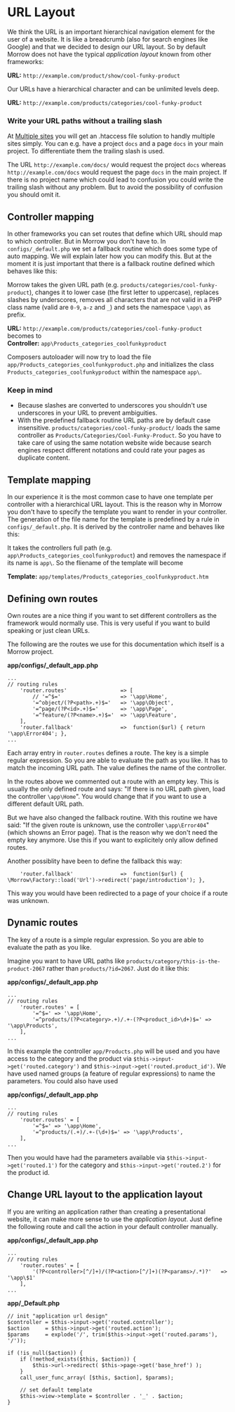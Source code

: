 URL Layout
==========

We think the URL is an important hierarchical navigation element for the user of a website.
It is like a breadcrumb (also for search engines like Google) and that we decided to design our URL layout.
So by default Morrow does not have the typical *application layout* known from other frameworks:  

**URL:** `http://example.com/product/show/cool-funky-product`  

Our URLs have a hierarchical character and can be unlimited levels deep.  

**URL:** `http://example.com/products/categories/cool-funky-product`  

### Write your URL paths without a trailing slash

At [Multiple sites](page/multiplesites) you will get an .htaccess file solution to handly multiple sites simply. You can e.g. have a project `docs` and a page `docs` in your main project.
To differentiate them the trailing slash is used.

The URL `http://example.com/docs/` would request the project `docs` whereas `http://example.com/docs` would request the page `docs` in the main project.
If there is no project name which could lead to confusion you could write the trailing slash without any problem. But to avoid the possibility of confusion you should omit it.


Controller mapping
-------------------

In other frameworks you can set routes that define which URL should map to which controller.
But in Morrow you don't have to. In `configs/_default.php` we set a fallback routine which does some type of auto mapping.
We will explain later how you can modify this.
But at the moment it is just important that there is a fallback routine defined which behaves like this:

Morrow takes the given URL path (e.g. `products/categories/cool-funky-product`), changes it to lower case (the first letter to uppercase), replaces slashes by underscores,
removes all characters that are not valid in a PHP class name (valid are `0-9`, `a-z` and `_`) and sets the namespace `\app\` as prefix.

**URL:** `http://example.com/products/categories/cool-funky-product`  
becomes to  
**Controller:** `app\Products_categories_coolfunkyproduct`

Composers autoloader will now try to load the file `app/Products_categories_coolfunkyproduct.php` and initializes the class `Products_categories_coolfunkyproduct` within the namespace `app\`.

### Keep in mind

 * Because slashes are converted to underscores you shouldn't use underscores in your URL to prevent ambiguities.
 * With the predefined fallback routine URL paths are by default case insensitive. `products/categories/cool-funky-product/` loads the same controller as `Products/Categories/Cool-Funky-Product`.
So you have to take care of using the same notation website wide because search engines respect different notations and could rate your pages as duplicate content.


Template mapping
----------------

In our experience it is the most common case to have one template per controller with a hierarchical URL layout.
This is the reason why in Morrow you don't have to specify the template you want to render in your controller.
The generation of the file name for the template is predefined by a rule in `configs/_default.php`.
It is derived by the controller name and behaves like this:

It takes the controllers full path (e.g. `app\Products_categories_coolfunkyproduct`) and removes the namespace if its name is `app\`.
So the fliename of the template will become

**Template:** `app/templates/Products_categories_coolfunkyproduct.htm`


Defining own routes
-------------------

Own routes are a nice thing if you want to set different controllers as the framework would normally use.
This is very useful if you want to build speaking or just clean URLs.

The following are the routes we use for this documentation which itself is a Morrow project.

**app/configs/_default_app.php**
~~~{.php}
...
// routing rules
    'router.routes'                 => [
        // '=^$='                   => '\app\Home',
        '=^object/(?P<path>.+)$='   => '\app\Object',
        '=^page/(?P<id>.+)$='       => '\app\Page',
        '=^feature/(?P<name>.+)$='  => '\app\Feature',
    ],
    'router.fallback'               =>  function($url) { return '\app\Error404'; },
...
~~~

Each array entry in `router.routes` defines a route.
The key is a simple regular expression. So you are able to evaluate the path as you like. It has to match the incoming URL path.
The value defines the name of the controller.

In the routes above we commented out a route with an empty key.
This is usually the only defined route and says: "If there is no URL path given, load the controller `\app\Home`".
You would change that if you want to use a different default URL path.

But we have also changed the fallback routine.
With this routine we have said: "If the given route is unknown, use the controller `\app\Error404`" (which showns an Error page).
That is the reason why we don't need the empty key anymore.
Use this if you want to explicitely only allow defined routes.

Another possiblity have been to define the fallback this way:

~~~{.php}
    'router.fallback'               =>  function($url) { \Morrow\Factory::load('Url')->redirect('page/introduction'); },
~~~

This way you would have been redirected to a page of your choice if a route was unknown.


Dynamic routes
--------------

The key of a route is a simple regular expression.
So you are able to evaluate the path as you like.

Imagine you want to have URL paths like `products/category/this-is-the-product-2067` rather than `products/?id=2067`.
Just do it like this:

**app/configs/_default_app.php**
~~~{.php}
...
// routing rules
    'router.routes' = [
        '=^$=' => '\app\Home',
        '=^products/(?P<category>.+)/.+-(?P<product_id>\d+)$=' => '\app\Products',
    ],
...
~~~

In this example the controller `app/Products.php` will be used and you have access to the category and the product via `$this->input->get('routed.category')` and `$this->input->get('routed.product_id')`.
We have used named groups (a feature of regular expressions) to name the parameters. You could also have used

**app/configs/_default_app.php**
~~~{.php}
...
// routing rules
    'router.routes' = [
        '=^$=' => '\app\Home',
        '=^products/(.+)/.+-(\d+)$=' => '\app\Products',
    ],
...
~~~

Then you would have had the parameters available via `$this->input->get('routed.1')` for the category and `$this->input->get('routed.2')` for the product id.


Change URL layout to the application layout
--------------------------

If you are writing an application rather than creating a presentational website, it can make more sense to use the *application layout*.
Just define the following route and call the action in your default controller manually.

**app/configs/\_default\_app.php**
~~~{.php}
...
// routing rules
    'router.routes' = [
        '(?P<controller>[^/]+)/(?P<action>[^/]+)(?P<params>/.*)?'   => '\app\$1'
    ],
...
~~~

**app/\_Default.php**
~~~{.php}
// init "application url design"
$controller = $this->input->get('routed.controller');
$action     = $this->input->get('routed.action');
$params     = explode('/', trim($this->input->get('routed.params'), '/'));

if (!is_null($action)) {
    if (!method_exists($this, $action)) {
        $this->url->redirect( $this->page->get('base_href') );
    }
    call_user_func_array( [$this, $action], $params);

    // set default template
    $this->view->template = $controller . '_' . $action;
}
~~~
